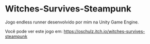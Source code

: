 # Witches-Survives-Steampunk
Jogo endless runner desenvolvido por mim na Unity Game Engine.

Você pode ver este jogo em:
https://oschulz.itch.io/witches-survives-steampunk
